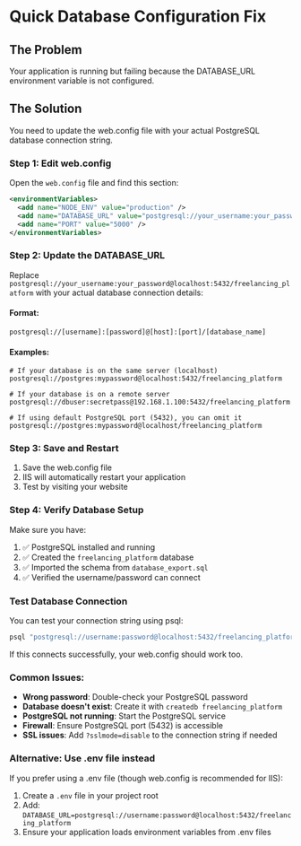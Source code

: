 # Quick Database Configuration Fix

## The Problem
Your application is running but failing because the DATABASE_URL environment variable is not configured.

## The Solution
You need to update the web.config file with your actual PostgreSQL database connection string.

### Step 1: Edit web.config
Open the `web.config` file and find this section:

```xml
<environmentVariables>
  <add name="NODE_ENV" value="production" />
  <add name="DATABASE_URL" value="postgresql://your_username:your_password@localhost:5432/freelancing_platform" />
  <add name="PORT" value="5000" />
</environmentVariables>
```

### Step 2: Update the DATABASE_URL
Replace `postgresql://your_username:your_password@localhost:5432/freelancing_platform` with your actual database connection details:

#### Format:
```
postgresql://[username]:[password]@[host]:[port]/[database_name]
```

#### Examples:
```
# If your database is on the same server (localhost)
postgresql://postgres:mypassword@localhost:5432/freelancing_platform

# If your database is on a remote server
postgresql://dbuser:secretpass@192.168.1.100:5432/freelancing_platform

# If using default PostgreSQL port (5432), you can omit it
postgresql://postgres:mypassword@localhost/freelancing_platform
```

### Step 3: Save and Restart
1. Save the web.config file
2. IIS will automatically restart your application
3. Test by visiting your website

### Step 4: Verify Database Setup
Make sure you have:
1. ✅ PostgreSQL installed and running
2. ✅ Created the `freelancing_platform` database
3. ✅ Imported the schema from `database_export.sql`
4. ✅ Verified the username/password can connect

### Test Database Connection
You can test your connection string using psql:
```bash
psql "postgresql://username:password@localhost:5432/freelancing_platform"
```

If this connects successfully, your web.config should work too.

### Common Issues:
- **Wrong password**: Double-check your PostgreSQL password
- **Database doesn't exist**: Create it with `createdb freelancing_platform`
- **PostgreSQL not running**: Start the PostgreSQL service
- **Firewall**: Ensure PostgreSQL port (5432) is accessible
- **SSL issues**: Add `?sslmode=disable` to the connection string if needed

### Alternative: Use .env file instead
If you prefer using a .env file (though web.config is recommended for IIS):
1. Create a `.env` file in your project root
2. Add: `DATABASE_URL=postgresql://username:password@localhost:5432/freelancing_platform`
3. Ensure your application loads environment variables from .env files